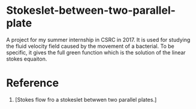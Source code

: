 # Stokeslet-between-two-parallel-plate

A project for my summer internship in CSRC in 2017. It is used for studying the fluid velocity field caused by the movement of a bacterial. To be specific, it gives the full green function which is the solution of the linear stokes equaiton. 

# Reference

1. [Stokes flow fro a stokeslet betwwen two parallel plates.]
